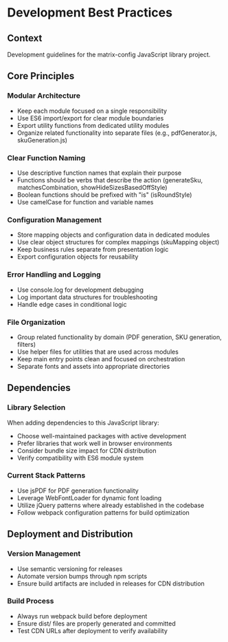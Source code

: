 # Development Best Practices

## Context

Development guidelines for the matrix-config JavaScript library project.

## Core Principles

### Modular Architecture
- Keep each module focused on a single responsibility
- Use ES6 import/export for clear module boundaries
- Export utility functions from dedicated utility modules
- Organize related functionality into separate files (e.g., pdfGenerator.js, skuGeneration.js)

### Clear Function Naming
- Use descriptive function names that explain their purpose
- Functions should be verbs that describe the action (generateSku, matchesCombination, showHideSizesBasedOffStyle)
- Boolean functions should be prefixed with "is" (isRoundStyle)
- Use camelCase for function and variable names

### Configuration Management
- Store mapping objects and configuration data in dedicated modules
- Use clear object structures for complex mappings (skuMapping object)
- Keep business rules separate from presentation logic
- Export configuration objects for reusability

### Error Handling and Logging
- Use console.log for development debugging
- Log important data structures for troubleshooting
- Handle edge cases in conditional logic

### File Organization
- Group related functionality by domain (PDF generation, SKU generation, filters)
- Use helper files for utilities that are used across modules
- Keep main entry points clean and focused on orchestration
- Separate fonts and assets into appropriate directories

## Dependencies

### Library Selection
When adding dependencies to this JavaScript library:
- Choose well-maintained packages with active development
- Prefer libraries that work well in browser environments
- Consider bundle size impact for CDN distribution
- Verify compatibility with ES6 module system

### Current Stack Patterns
- Use jsPDF for PDF generation functionality
- Leverage WebFontLoader for dynamic font loading
- Utilize jQuery patterns where already established in the codebase
- Follow webpack configuration patterns for build optimization

## Deployment and Distribution

### Version Management
- Use semantic versioning for releases
- Automate version bumps through npm scripts
- Ensure build artifacts are included in releases for CDN distribution

### Build Process
- Always run webpack build before deployment
- Ensure dist/ files are properly generated and committed
- Test CDN URLs after deployment to verify availability